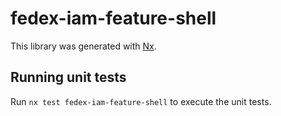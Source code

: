 # fedex-iam-feature-shell

This library was generated with [Nx](https://nx.dev).

## Running unit tests

Run `nx test fedex-iam-feature-shell` to execute the unit tests.
